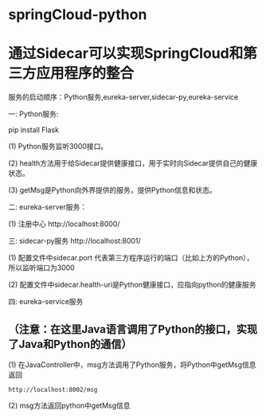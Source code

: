 # springCloud-python
# 通过Sidecar可以实现SpringCloud和第三方应用程序的整合

服务的启动顺序：Python服务,eureka-server,sidecar-py,eureka-service

一:  Python服务:
  
  pip install Flask

  (1) Python服务监听3000接口。

  (2) health方法用于给Sidecar提供健康接口，用于实时向Sidecar提供自己的健康状态。

  (3) getMsg是Python向外界提供的服务，提供Python信息和状态。

二:  eureka-server服务：

  (1) 注册中心 http://localhost:8000/

三:  sidecar-py服务  http://localhost:8001/

  (1) 配置文件中sidecar.port 代表第三方程序运行的端口（比如上方的Python），所以监听端口为3000

  (2) 配置文件中sidecar.health-uri是Python健康接口，应指向python的健康服务

四: eureka-service服务

  ## （注意：在这里Java语言调用了Python的接口，实现了Java和Python的通信）
  
  (1) 在JavaController中，msg方法调用了Python服务，将Python中getMsg信息返回
  
    http://localhost:8002/msg
  
  (2) msg方法返回python中getMsg信息
